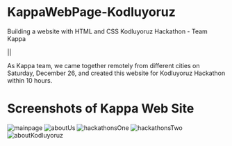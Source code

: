 # KappaWebPage-Kodluyoruz

Building a website with HTML and CSS Kodluyoruz Hackathon - Team Kappa

||

As Kappa team, we came together remotely from different cities on Saturday, December 26, and created this website for Kodluyoruz Hackathon within 10 hours.

#  Screenshots of Kappa Web Site

![mainpage](https://user-images.githubusercontent.com/71151015/103158204-78c4dc80-47cc-11eb-9329-df0e4e16216f.PNG)
![aboutUs](https://user-images.githubusercontent.com/71151015/103158206-7b273680-47cc-11eb-8614-c1c1acbf256b.PNG)
![hackathonsOne](https://user-images.githubusercontent.com/71151015/103158207-7d899080-47cc-11eb-96c8-e6f33af45f5a.PNG)
![hackathonsTwo](https://user-images.githubusercontent.com/71151015/103158209-7ebabd80-47cc-11eb-8c5e-55a0d2ecd703.PNG)
![aboutKodluyoruz](https://user-images.githubusercontent.com/71151015/103158211-80848100-47cc-11eb-900d-9e55ce9baf70.PNG)


